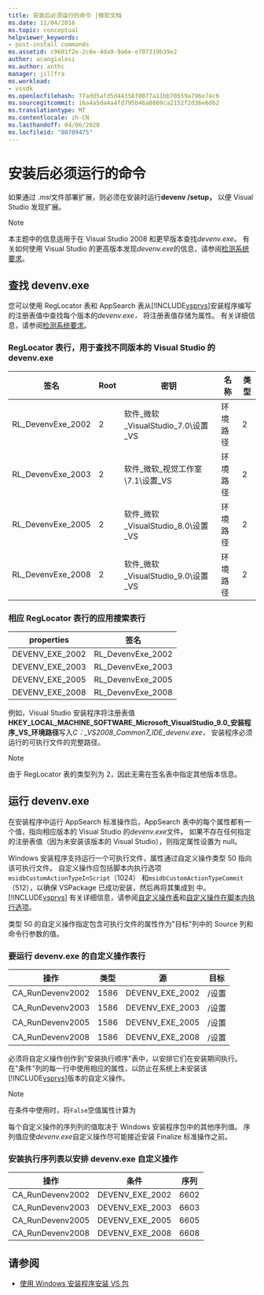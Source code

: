 ```yaml
---
title: 安装后必须运行的命令 |微软文档
ms.date: 11/04/2016
ms.topic: conceptual
helpviewer_keywords:
- post-install commands
ms.assetid: c9601f2e-2c6e-4da9-9a6e-e707319b39e2
author: acangialosi
ms.author: anthc
manager: jillfra
ms.workload:
- vssdk
ms.openlocfilehash: 77add5afd5d44358f0077a11bb70559a796e74c6
ms.sourcegitcommit: 16a4a5da4a4fd795b46a0869ca2152f2d36e6db2
ms.translationtype: MT
ms.contentlocale: zh-CN
ms.lasthandoff: 04/06/2020
ms.locfileid: "80709475"
---
```

# <a name="commands-that-must-be-run-after-installation"></a>安装后必须运行的命令
如果通过 *.msi*文件部署扩展，则必须在安装时运行**devenv /setup，** 以便 Visual Studio 发现扩展。

> [!NOTE]
> 本主题中的信息适用于在 Visual Studio 2008 和更早版本查找*devenv.exe。* 有关如何使用 Visual Studio 的更高版本发现*devenv.exe*的信息，请参阅[检测系统要求](../../extensibility/internals/detecting-system-requirements.md)。

## <a name="find-devenvexe"></a>查找 devenv.exe
 您可以使用 RegLocator 表和 AppSearch 表从[!INCLUDE[vsprvs](../../code-quality/includes/vsprvs_md.md)]安装程序编写的注册表值中查找每个版本的*devenv.exe，* 将注册表值存储为属性。 有关详细信息，请参阅[检测系统要求](../../extensibility/internals/detecting-system-requirements.md)。

### <a name="reglocator-table-rows-to-locate-devenvexe-from-different-versions-of-visual-studio"></a>RegLocator 表行，用于查找不同版本的 Visual Studio 的 devenv.exe

|签名|Root|密钥|名称|类型|
|-----------------|----------|---------|----------|----------|
|RL_DevenvExe_2002|2|软件_微软_VisualStudio_7.0\设置_VS|环境路径|2|
|RL_DevenvExe_2003|2|软件_微软_视觉工作室\7.1\设置_VS|环境路径|2|
|RL_DevenvExe_2005|2|软件_微软_VisualStudio_8.0\设置_VS|环境路径|2|
|RL_DevenvExe_2008|2|软件_微软_VisualStudio_9.0\设置_VS|环境路径|2|

### <a name="appsearch-table-rows-for-corresponding-reglocator-table-rows"></a>相应 RegLocator 表行的应用搜索表行

|properties|签名|
|--------------|-----------------|
|DEVENV_EXE_2002|RL_DevenvExe_2002|
|DEVENV_EXE_2003|RL_DevenvExe_2003|
|DEVENV_EXE_2005|RL_DevenvExe_2005|
|DEVENV_EXE_2008|RL_DevenvExe_2008|

 例如，Visual Studio 安装程序将注册表值**HKEY_LOCAL_MACHINE_SOFTWARE_Microsoft_VisualStudio_9.0_安装程序_VS_环境路径**写入*C：_VS2008_Common7_IDE_devenv.exe，* 安装程序必须运行的可执行文件的完整路径。

> [!NOTE]
> 由于 RegLocator 表的类型列为 2，因此无需在签名表中指定其他版本信息。

## <a name="run-devenvexe"></a>运行 devenv.exe
 在安装程序中运行 AppSearch 标准操作后，AppSearch 表中的每个属性都有一个值，指向相应版本的 Visual Studio 的*devenv.exe*文件。 如果不存在任何指定的注册表值（因为未安装该版本的 Visual Studio），则指定属性设置为 null。

 Windows 安装程序支持运行一个可执行文件，属性通过自定义操作类型 50 指向该可执行文件。 自定义操作应包括脚本内执行选项`msidbCustomActionTypeInScript`（1024） 和`msidbCustomActionTypeCommit`（512），以确保 VSPackage 已成功安装，然后再将其集成到 中。 [!INCLUDE[vsprvs](../../code-quality/includes/vsprvs_md.md)] 有关详细信息，请参阅[自定义操作表](/windows/desktop/msi/customaction-table)和[自定义操作在脚本内执行选项](/windows/desktop/msi/custom-action-in-script-execution-options)。

 类型 50 的自定义操作指定包含可执行文件的属性作为"目标"列中的 Source 列和命令行参数的值。

### <a name="customaction-table-rows-to-run-devenvexe"></a>要运行 devenv.exe 的自定义操作表行

|操作|类型|源|目标|
|------------|----------|------------|------------|
|CA_RunDevenv2002|1586|DEVENV_EXE_2002|/设置|
|CA_RunDevenv2003|1586|DEVENV_EXE_2003|/设置|
|CA_RunDevenv2005|1586|DEVENV_EXE_2005|/设置|
|CA_RunDevenv2008|1586|DEVENV_EXE_2008|/设置|

 必须将自定义操作创作到"安装执行顺序"表中，以安排它们在安装期间执行。 在"条件"列的每一行中使用相应的属性，以防止在系统上未安装该[!INCLUDE[vsprvs](../../code-quality/includes/vsprvs_md.md)]版本的自定义操作。

> [!NOTE]
> 在条件中使用时，将`False`空值属性计算为

 每个自定义操作的序列列的值取决于 Windows 安装程序包中的其他序列值。 序列值应使*devenv.exe*自定义操作尽可能接近安装 Finalize 标准操作之前。

### <a name="installexecutesequence-table-to-schedule-the-devenvexe-custom-actions"></a>安装执行序列表以安排 devenv.exe 自定义操作

|操作|条件|序列|
|------------|---------------|--------------|
|CA_RunDevenv2002|DEVENV_EXE_2002|6602|
|CA_RunDevenv2003|DEVENV_EXE_2003|6603|
|CA_RunDevenv2005|DEVENV_EXE_2005|6605|
|CA_RunDevenv2008|DEVENV_EXE_2008|6608|

## <a name="see-also"></a>请参阅
- [使用 Windows 安装程序安装 VS 包](../../extensibility/internals/installing-vspackages-with-windows-installer.md)
